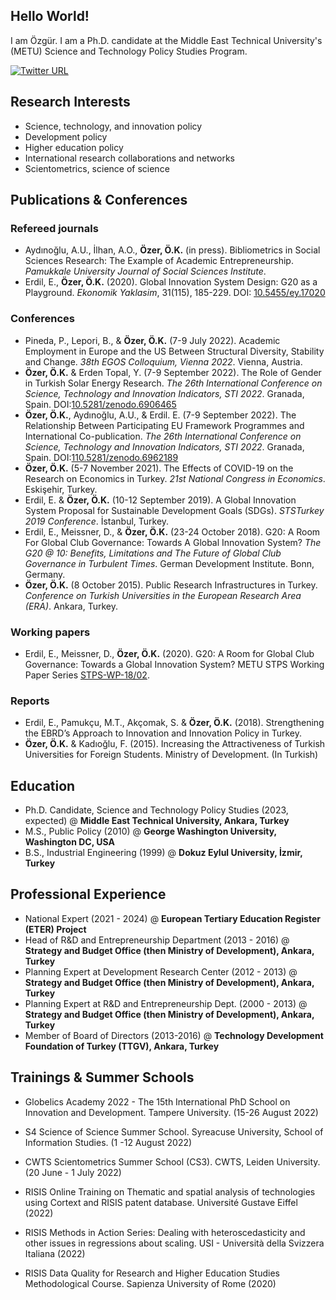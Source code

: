 ## Hello World!
I am Özgür. I am a Ph.D. candidate at the Middle East Technical University's (METU) Science and Technology Policy Studies Program. 

[![Twitter URL](https://img.shields.io/twitter/url/https/twitter.com/bukotsunikki.svg?style=social&label=Follow%20%40ozgurkadir)](https://twitter.com/ozgurkadir)

## Research Interests 
- Science, technology, and innovation policy
- Development policy
- Higher education policy 
- International research collaborations and networks
- Scientometrics, science of science 

## Publications & Conferences
### Refereed journals 
- Aydınoğlu, A.U., İlhan, A.O., **Özer, Ö.K.** (in press). Bibliometrics in Social Sciences Research: The Example of Academic Entrepreneurship. _Pamukkale University Journal of Social Sciences Institute_.
- Erdil, E., **Özer, Ö.K.** (2020). Global Innovation System Design: G20 as a Playground. _Ekonomik Yaklasim_, 31(115), 185-229. DOI: [10.5455/ey.17020](https://doi.org/10.5455/ey.17020)

### Conferences
- Pineda, P., Lepori, B., &  **Özer, Ö.K.** (7-9 July 2022). Academic Employment in Europe and the US Between Structural Diversity, Stability and Change. _38th EGOS Colloquium, Vienna 2022_. Vienna, Austria.
- **Özer, Ö.K.** & Erden Topal, Y. (7-9 September 2022). The Role of Gender in Turkish Solar Energy Research. _The 26th International Conference on Science, Technology and Innovation Indicators, STI 2022_. Granada, Spain. DOI:[10.5281/zenodo.6906465](https://zenodo.org/record/6906465)
- **Özer, Ö.K.**, Aydınoğlu, A.U.,  & Erdil. E. (7-9 September 2022). The Relationship Between Participating EU Framework Programmes and International Co-publication. _The 26th International Conference on Science, Technology and Innovation Indicators, STI 2022_. Granada, Spain. DOI:[110.5281/zenodo.6962189](https://zenodo.org/record/6962189)
- **Özer, Ö.K.** (5-7 November 2021). The Effects of COVID-19 on the Research on Economics in Turkey. _21st National Congress in Economics_. Eskişehir, Turkey.
- Erdil, E. & **Özer, Ö.K.** (10-12 September 2019). A Global Innovation System Proposal for Sustainable Development Goals (SDGs). _STSTurkey 2019 Conference_. İstanbul, Turkey.
- Erdil, E., Meissner, D., & **Özer, Ö.K.** (23-24 October 2018). G20: A Room For Global Club Governance: Towards A Global Innovation System? _The G20 @ 10: Benefits, Limitations and The Future of Global Club Governance in Turbulent Times_. German Development Institute. Bonn, Germany.
- **Özer, Ö.K.** (8 October 2015). Public Research Infrastructures in Turkey. _Conference on Turkish Universities in the European Research Area (ERA)_. Ankara, Turkey.

### Working papers 
- Erdil, E., Meissner, D., **Özer, Ö.K.** (2020). G20: A Room for Global Club Governance: Towards a Global Innovation System? METU STPS Working Paper Series [STPS-WP-18/02](https://stps.metu.edu.tr/en/system/files/stps_wp_1802.pdf).

### Reports
- Erdil, E., Pamukçu, M.T., Akçomak, S. & **Özer, Ö.K.** (2018). Strengthening the EBRD’s Approach to Innovation and Innovation Policy in Turkey.
- **Özer, Ö.K.** & Kadıoğlu, F. (2015). Increasing the Attractiveness of Turkish Universities for Foreign Students. Ministry of Development. (In Turkish)

## Education
- Ph.D. Candidate, Science and Technology Policy Studies (2023, expected) @ **Middle East Technical University, Ankara, Turkey** 
- M.S., Public Policy (2010) @ **George Washington University, Washington DC, USA**
- B.S., Industrial Engineering (1999) @ **Dokuz Eylul University, İzmir, Turkey**

## Professional Experience
- National Expert (2021 - 2024) @ **European Tertiary Education Register (ETER) Project** 
- Head of R&D and Entrepreneurship Department (2013 - 2016) @ **Strategy and Budget Office (then Ministry of Development), Ankara, Turkey**
- Planning Expert at Development Research Center (2012 - 2013) @ **Strategy and Budget Office (then Ministry of Development), Ankara, Turkey**
- Planning Expert at R&D and Entrepreneurship Dept. (2000 - 2013) @ **Strategy and Budget Office (then Ministry of Development), Ankara, Turkey**
- Member of Board of Directors (2013-2016) @ **Technology Development Foundation of Turkey (TTGV), Ankara, Turkey**


## Trainings & Summer Schools 

- Globelics Academy 2022 - The 15th International PhD School on Innovation and Development. Tampere University. (15-26 August 2022)

- S4 Science of Science Summer School. Syreacuse University, School of Information Studies. (1 -12 August 2022)

- CWTS Scientometrics Summer School (CS3). CWTS, Leiden University. (20 June - 1 July 2022)

- RISIS Online Training on Thematic and spatial analysis of technologies using Cortext and RISIS patent database. Université Gustave Eiffel (2022)

- RISIS Methods in Action Series: Dealing with heteroscedasticity and other issues in regressions about scaling. USI - Università della Svizzera Italiana (2022)

- RISIS Data Quality for Research and Higher Education Studies Methodological Course. Sapienza University of Rome (2020)
